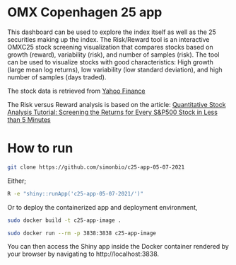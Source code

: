 # OMX Copenhagen 25 app

This dashboard can be used to explore the index itself as well as the 25 securities making up the index. The Risk/Reward tool is an interactive OMXC25 stock screening visualization that compares stocks based on growth (reward), variability (risk), and number of samples (risk). The tool can be used to visualize stocks with good characteristics: High growth (large mean log returns), low variability (low standard deviation), and high number of samples (days traded).

The stock data is retrieved from [Yahoo Finance](https://finance.yahoo.com/)


The Risk versus Reward analysis is based on the article: [Quantitative Stock Analysis Tutorial: Screening the Returns for Every S&P500 Stock in Less than 5 Minutes](https://www.business-science.io/investments/2016/10/23/SP500_Analysis.html)

# How to run


```bash
git clone https://github.com/simonbio/c25-app-05-07-2021
```

Either;

```bash
R -e "shiny::runApp('c25-app-05-07-2021/')"
```

Or to deploy the containerized app and deployment environment,

```bash
sudo docker build -t c25-app-image .

sudo docker run --rm -p 3838:3838 c25-app-image
```

You can then access the Shiny app inside the Docker container rendered by your browser by navigating to http://localhost:3838.
